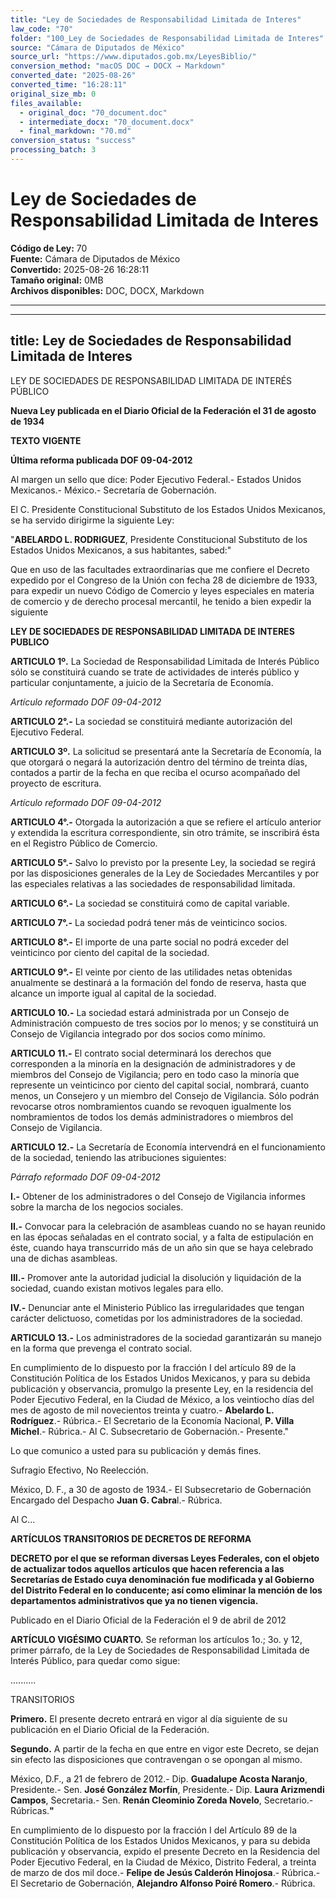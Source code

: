 ```yaml
---
title: "Ley de Sociedades de Responsabilidad Limitada de Interes"
law_code: "70"
folder: "100_Ley de Sociedades de Responsabilidad Limitada de Interes"
source: "Cámara de Diputados de México"
source_url: "https://www.diputados.gob.mx/LeyesBiblio/"
conversion_method: "macOS DOC → DOCX → Markdown"
converted_date: "2025-08-26"
converted_time: "16:28:11"
original_size_mb: 0
files_available:
  - original_doc: "70_document.doc"
  - intermediate_docx: "70_document.docx"  
  - final_markdown: "70.md"
conversion_status: "success"
processing_batch: 3
---
```


# Ley de Sociedades de Responsabilidad Limitada de Interes

**Código de Ley:** 70  
**Fuente:** Cámara de Diputados de México  
**Convertido:** 2025-08-26 16:28:11  
**Tamaño original:** 0MB  
**Archivos disponibles:** DOC, DOCX, Markdown

---

---
title: Ley de Sociedades de Responsabilidad Limitada de Interes
---

LEY DE SOCIEDADES DE RESPONSABILIDAD LIMITADA DE INTERÉS PÚBLICO

**Nueva Ley publicada en el Diario Oficial de la Federación el 31 de agosto de 1934**

**TEXTO VIGENTE**

**Última reforma publicada DOF 09-04-2012**

Al margen un sello que dice: Poder Ejecutivo Federal.- Estados Unidos Mexicanos.- México.- Secretaría de Gobernación.

El C. Presidente Constitucional Substituto de los Estados Unidos Mexicanos, se ha servido dirigirme la siguiente Ley:

\"**ABELARDO L. RODRIGUEZ**, Presidente Constitucional Substituto de los Estados Unidos Mexicanos, a sus habitantes, sabed:\"

Que en uso de las facultades extraordinarias que me confiere el Decreto expedido por el Congreso de la Unión con fecha 28 de diciembre de 1933, para expedir un nuevo Código de Comercio y leyes especiales en materia de comercio y de derecho procesal mercantil, he tenido a bien expedir la siguiente

**LEY DE SOCIEDADES DE RESPONSABILIDAD LIMITADA DE INTERES PUBLICO**

**ARTICULO 1º.** La Sociedad de Responsabilidad Limitada de Interés Público sólo se constituirá cuando se trate de actividades de interés público y particular conjuntamente, a juicio de la Secretaría de Economía.

*Artículo reformado DOF 09-04-2012*

**ARTICULO 2°.-** La sociedad se constituirá mediante autorización del Ejecutivo Federal.

**ARTICULO 3º.** La solicitud se presentará ante la Secretaría de Economía, la que otorgará o negará la autorización dentro del término de treinta días, contados a partir de la fecha en que reciba el ocurso acompañado del proyecto de escritura.

*Artículo reformado DOF 09-04-2012*

**ARTICULO 4°.-** Otorgada la autorización a que se refiere el artículo anterior y extendida la escritura correspondiente, sin otro trámite, se inscribirá ésta en el Registro Público de Comercio.

**ARTICULO 5°.-** Salvo lo previsto por la presente Ley, la sociedad se regirá por las disposiciones generales de la Ley de Sociedades Mercantiles y por las especiales relativas a las sociedades de responsabilidad limitada.

**ARTICULO 6°.-** La sociedad se constituirá como de capital variable.

**ARTICULO 7°.-** La sociedad podrá tener más de veinticinco socios.

**ARTICULO 8°.-** El importe de una parte social no podrá exceder del veinticinco por ciento del capital de la sociedad.

**ARTICULO 9°.-** El veinte por ciento de las utilidades netas obtenidas anualmente se destinará a la formación del fondo de reserva, hasta que alcance un importe igual al capital de la sociedad.

**ARTICULO 10.-** La sociedad estará administrada por un Consejo de Administración compuesto de tres socios por lo menos; y se constituirá un Consejo de Vigilancia integrado por dos socios como mínimo.

**ARTICULO 11.-** El contrato social determinará los derechos que corresponden a la minoría en la designación de administradores y de miembros del Consejo de Vigilancia; pero en todo caso la minoría que represente un veinticinco por ciento del capital social, nombrará, cuanto menos, un Consejero y un miembro del Consejo de Vigilancia. Sólo podrán revocarse otros nombramientos cuando se revoquen igualmente los nombramientos de todos los demás administradores o miembros del Consejo de Vigilancia.

**ARTICULO 12.-** La Secretaría de Economía intervendrá en el funcionamiento de la sociedad, teniendo las atribuciones siguientes:

*Párrafo reformado DOF 09-04-2012*

**I.-** Obtener de los administradores o del Consejo de Vigilancia informes sobre la marcha de los negocios sociales.

**II.-** Convocar para la celebración de asambleas cuando no se hayan reunido en las épocas señaladas en el contrato social, y a falta de estipulación en éste, cuando haya transcurrido más de un año sin que se haya celebrado una de dichas asambleas.

**III.-** Promover ante la autoridad judicial la disolución y liquidación de la sociedad, cuando existan motivos legales para ello.

**IV.-** Denunciar ante el Ministerio Público las irregularidades que tengan carácter delictuoso, cometidas por los administradores de la sociedad.

**ARTICULO 13.-** Los administradores de la sociedad garantizarán su manejo en la forma que prevenga el contrato social.

En cumplimiento de lo dispuesto por la fracción I del artículo 89 de la Constitución Política de los Estados Unidos Mexicanos, y para su debida publicación y observancia, promulgo la presente Ley, en la residencia del Poder Ejecutivo Federal, en la Ciudad de México, a los veintiocho días del mes de agosto de mil novecientos treinta y cuatro.- **Abelardo L. Rodríguez**.- Rúbrica.- El Secretario de la Economía Nacional, **P. Villa Michel**.- Rúbrica.- Al C. Subsecretario de Gobernación.- Presente.\"

Lo que comunico a usted para su publicación y demás fines.

Sufragio Efectivo, No Reelección.

México, D. F., a 30 de agosto de 1934.- El Subsecretario de Gobernación Encargado del Despacho **Juan G. Cabra**l.- Rúbrica.

Al C...

**ARTÍCULOS TRANSITORIOS DE DECRETOS DE REFORMA**

**DECRETO por el que se reforman diversas Leyes Federales, con el objeto de actualizar todos aquellos artículos que hacen referencia a las Secretarías de Estado cuya denominación fue modificada y al Gobierno del Distrito Federal en lo conducente; así como eliminar la mención de los departamentos administrativos que ya no tienen vigencia.**

Publicado en el Diario Oficial de la Federación el 9 de abril de 2012

**ARTÍCULO VIGÉSIMO CUARTO.** Se reforman los artículos 1o.; 3o. y 12, primer párrafo, de la Ley de Sociedades de Responsabilidad Limitada de Interés Público, para quedar como sigue:

..........

TRANSITORIOS

**Primero.** El presente decreto entrará en vigor al día siguiente de su publicación en el Diario Oficial de la Federación.

**Segundo.** A partir de la fecha en que entre en vigor este Decreto, se dejan sin efecto las disposiciones que contravengan o se opongan al mismo.

México, D.F., a 21 de febrero de 2012.- Dip. **Guadalupe Acosta Naranjo**, Presidente.- Sen. **José González Morfín**, Presidente.- Dip. **Laura Arizmendi Campos**, Secretaria.- Sen. **Renán Cleominio Zoreda Novelo**, Secretario.- Rúbricas.**\"**

En cumplimiento de lo dispuesto por la fracción I del Artículo 89 de la Constitución Política de los Estados Unidos Mexicanos, y para su debida publicación y observancia, expido el presente Decreto en la Residencia del Poder Ejecutivo Federal, en la Ciudad de México, Distrito Federal, a treinta de marzo de dos mil doce.- **Felipe de Jesús Calderón Hinojosa**.- Rúbrica.- El Secretario de Gobernación, **Alejandro Alfonso Poiré Romero**.- Rúbrica.
